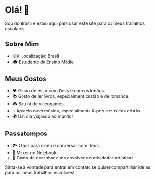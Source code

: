 # Olá! 👋

Sou do Brasil e estou aqui para usar este site para os meus trabalhos escolares. 

## Sobre Mim

- 🇧🇷 Localização: Brasil
- 🎓 Estudante do Ensino Médio

## Meus Gostos

- ❤️ Gosto de estar com Deus e com os irmãos.
- 📚 Gosto de ler livros, especialment cristão e de romance.
- 🎮 Sou fã de videogames.
- 🎶 Aprecio ouvir música, especialmente K-pop e músicas cristãs.
- 🌍 Um dia viajando ao mundo!

## Passatempos

- 🏞️ Olhar para o céu e conversar com Deus.
- 🍳 Mexer no Notebook.
- 🎨 Gosto de desenhar e me envolver em atividades artísticas.

Sinta-se à vontade para entrar em contato se quiser compartilhar ideias para os meus trabalhos escolares!

